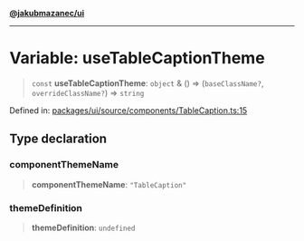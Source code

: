 [**@jakubmazanec/ui**](../README.md)

---

# Variable: useTableCaptionTheme

> `const` **useTableCaptionTheme**: `object` & () => (`baseClassName?`, `overrideClassName?`) =>
> `string`

Defined in:
[packages/ui/source/components/TableCaption.ts:15](https://github.com/jakubmazanec/tools/blob/a1a5edf56256b0aa4e209cc73bc7a07f5d7fc236/packages/ui/source/components/TableCaption.ts#L15)

## Type declaration

### componentThemeName

> **componentThemeName**: `"TableCaption"`

### themeDefinition

> **themeDefinition**: `undefined`
